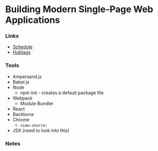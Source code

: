 # Building Modern Single-Page Web Applications

### Links
- [Schedule](https://github.com/HenrikJoreteg/masters)
- [Hubtags](https://github.com/henrikjoreteg/hubtags.com)

### Tools
- Ampersand.js
- Babel.js
- Node
  - npm init - creates a default package file
- Webpack
  - Module Bundler
- React
- Backbone
- Chrome
  - `view-source:`
- JSX (need to look into this)

### Notes
